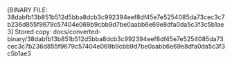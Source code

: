 [BINARY FILE: 38dabfb13b851b512d5bba8dcb3c992394eef8df45e7e5254085da73cec3c7b236d855f9679c57404e069b9cbb9d7be0aabb6e69e8dfa0da5c3f3c5b1ae3]
Stored copy: docs/converted-binary/38dabfb13b851b512d5bba8dcb3c992394eef8df45e7e5254085da73cec3c7b236d855f9679c57404e069b9cbb9d7be0aabb6e69e8dfa0da5c3f3c5b1ae3
